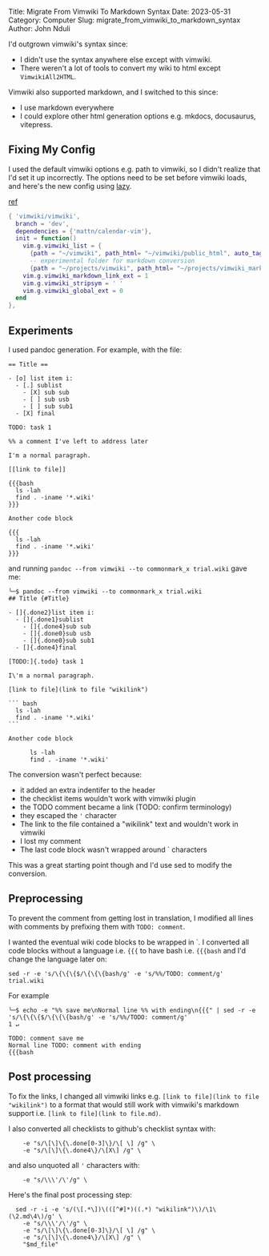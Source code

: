 Title: Migrate From Vimwiki To Markdown Syntax
Date: 2023-05-31
Category: Computer
Slug: migrate_from_vimwiki_to_markdown_syntax
Author: John Nduli

<!-- TODO: add tldr section linking to gist -->

I'd outgrown vimwiki's syntax since:

- I didn't use the syntax anywhere else except with vimwiki.
- There weren't a lot of tools to convert my wiki to html except
  `VimwikiAll2HTML`.

Vimwiki also supported markdown, and I switched to this since:

- I use markdown everywhere
- I could explore other html generation options e.g. mkdocs, docusaurus,
  vitepress.

## Fixing My Config

I used the default vimwiki options e.g. path to vimwiki, so I didn't realize
that I'd set it up incorrectly. The options need to be set before vimwiki loads,
and here's the new config using [lazy](https://github.com/folke/lazy.nvim).

[ref](https://github.com/vimwiki/vimwiki/issues/935#issuecomment-661647681) 

```lua
{ 'vimwiki/vimwiki',
  branch = 'dev',
  dependencies = {'mattn/calendar-vim'},
  init = function()
    vim.g.vimwiki_list = {
      {path = "~/vimwiki", path_html= "~/vimwiki/public_html", auto_tags = 1, auto_diary_index = 1, syntax = 'markdown', ext = '.md'},
      -- experimental folder for markdown conversion
      {path = "~/projects/vimwiki", path_html= "~/projects/vimwiki_markdown/public_html", syntax = 'markdown', ext = '.md'}, }
    vim.g.vimwiki_markdown_link_ext = 1
    vim.g.vimwiki_stripsym = ' '
    vim.g.vimwiki_global_ext = 0
  end
},
```

## Experiments

I used pandoc generation. For example, with the file:

```vimwiki
== Title ==

- [o] list item i:
  - [.] sublist
    - [X] sub sub
    - [ ] sub usb
    - [ ] sub sub1
  - [X] final

TODO: task 1

%% a comment I've left to address later

I'm a normal paragraph.

[[link to file]]

{{{bash
  ls -lah
  find . -iname '*.wiki'
}}}

Another code block

{{{
  ls -lah
  find . -iname '*.wiki'
}}}
```

and running `pandoc --from vimwiki --to commonmark_x trial.wiki` gave me:

````shell
╰─$ pandoc --from vimwiki --to commonmark_x trial.wiki
## Title {#Title}

- []{.done2}list item i:
  - []{.done1}sublist
    - []{.done4}sub sub
    - []{.done0}sub usb
    - []{.done0}sub sub1
  - []{.done4}final

[TODO:]{.todo} task 1

I\'m a normal paragraph.

[link to file](link to file "wikilink")

``` bash
  ls -lah
  find . -iname '*.wiki'
```

Another code block

      ls -lah
      find . -iname '*.wiki'
````

The conversion wasn't perfect because:

- it added an extra indentifer to the header
- the checklist items wouldn't work with vimwiki plugin
- the TODO comment became a link (TODO: confirm terminology)
- they escaped the `'` character
- The link to the file contained a "wikilink" text and wouldn't work in vimwiki
- I lost my comment
- The last code block wasn't wrapped around \` characters

This was a great starting point though and I'd use sed to modify the conversion.

## Preprocessing
To prevent the comment from getting lost in translation, I modified all lines
with comments by prefixing them with `TODO: comment`.

I wanted the eventual wiki code blocks to be wrapped in \`. I converted all code
blocks without a language i.e. `{{{` to have bash i.e. `{{{bash` and I'd change
the language later on:

```shell
sed -r -e 's/\{\{\{$/\{\{\{bash/g' -e 's/%%/TODO: comment/g' trial.wiki
```

For example

```shell
╰─$ echo -e "%% save me\nNormal line %% with ending\n{{{" | sed -r -e 's/\{\{\{$/\{\{\{bash/g' -e 's/%%/TODO: comment/g'                                              1 ↵

TODO: comment save me
Normal line TODO: comment with ending
{{{bash
```

## Post processing

To fix the links, I changed all vimwiki links e.g. `[link to file](link to file
"wikilink")` to a format that would still work with vimwiki's markdown support
i.e. `[link to file](link to file.md)`. 

I also converted all checklists to github's checklist syntax with:

```shell
    -e "s/\[\]\{\.done[0-3]\}/\[ \] /g" \
    -e "s/\[\]\{\.done4\}/\[X\] /g" \
```

and also unquoted all `'` characters with:

```shell
    -e "s/\\\'/\'/g" \
```

Here's the final post processing step:

```shell
  sed -r -i -e 's/(\[.*\])\(([^#]*)((.*) "wikilink")\)/\1\(\2.md\4\)/g' \
    -e "s/\\\'/\'/g" \
    -e "s/\[\]\{\.done[0-3]\}/\[ \] /g" \
    -e "s/\[\]\{\.done4\}/\[X\] /g" \
    "$md_file"
```
